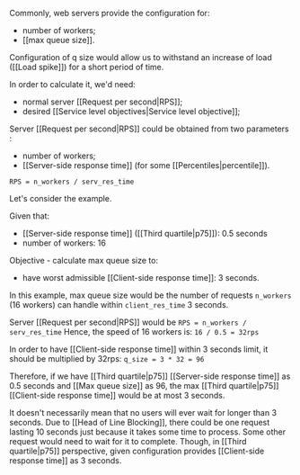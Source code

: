 Commonly, web servers provide the configuration for:
- number of workers;
- [[max queue size]].

Configuration of q size would allow us to withstand an increase of load ([[Load spike]]) for a short period of time.

In order to calculate it, we'd need:
- normal server [[Request per second|RPS]];
- desired [[Service level objectives|Service level objective]];

Server [[Request per second|RPS]] could be obtained from two parameters :
- number of workers;
- [[Server-side response time]] (for some [[Percentiles|percentile]]).

`RPS = n_workers / serv_res_time`

Let's consider the example.

Given that:
- [[Server-side response time]] ([[Third quartile|p75]]): 0.5 seconds  
- number of workers: 16

Objective - calculate max queue size to:
- have worst admissible [[Client-side response time]]: 3 seconds.

In this example, max queue size would be the number of requests `n_workers` (16 workers) can handle within `client_res_time` 3 seconds.

Server [[Request per second|RPS]] would be `RPS = n_workers / serv_res_time`
Hence, the speed of 16 workers is: `16 / 0.5 = 32rps`

In order to have [[Client-side response time]] within 3 seconds limit, it should be multiplied by 32rps: `q_size = 3 * 32 = 96`

Therefore, if we have [[Third quartile|p75]] [[Server-side response time]] as 0.5 seconds and [[Max queue size]] as 96, the max [[Third quartile|p75]] [[Client-side response time]] would be at most 3 seconds.

It doesn't necessarily mean that no users will ever wait for longer than 3 seconds. Due to [[Head of Line Blocking]], there could be one request lasting 10 seconds just because it takes some time to process. Some other request would need to wait for it to complete. Though, in [[Third quartile|p75]] perspective, given configuration provides [[Client-side response time]] as 3 seconds.

